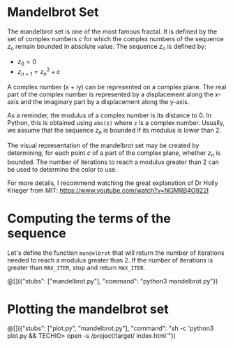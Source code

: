 # Mandelbrot Set

The mandelbrot set is one of the most famous fractal. It is defined by the set of complex numbers $c$ for which the complex numbers of the sequence $z_n$ remain bounded in absolute value. The sequence $z_n$ is defined by:

- $z_0 = 0$
- $z_{n+1} = z_n^2 + c$

A complex number (x + iy) can be represented on a complex plane. The real part of the complex number is represented by a displacement along the x-axis and the imaginary part by a displacement along the y-axis.

As a reminder, the modulus of a complex number is its distance to 0. In Python, this is obtained using `abs(z)` where `z` is a complex number. Usually, we assume that the sequence $z_n$ is bounded if its modulus is lower than 2.

The visual representation of the mandelbrot set may be created by determining, for each point $c$ of a part of the complex plane, whether $z_n$ is bounded. The number of iterations to reach a modulus greater than 2 can be used to determine the color to use.

For more details, I recommend watching the great explanation of Dr Holly Krieger from MIT: https://www.youtube.com/watch?v=NGMRB4O922I

# Computing the terms of the sequence

Let's define the function `mandelbrot` that will return the number of iterations needed to reach a modulus greater than 2. If the number of iterations is greater than `MAX_ITER`, stop and return `MAX_ITER`.

@[]({"stubs": ["mandelbrot.py"], "command": "python3 mandelbrot.py"})

# Plotting the mandelbrot set

@[]({"stubs": ["plot.py", "mandelbrot.py"], "command": "sh -c 'python3 plot.py && TECHIO> open -s /project/target/ index.html'"})

